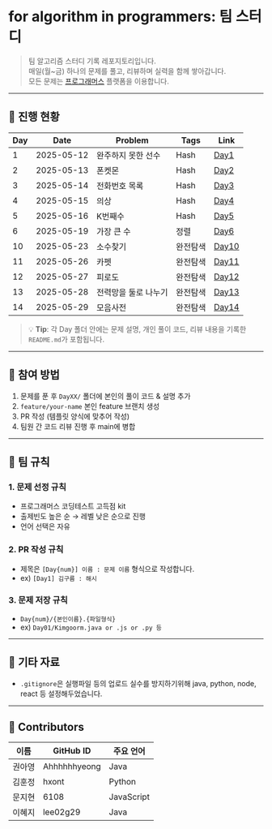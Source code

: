 # for algorithm in programmers: 팀 스터디
> 팀 알고리즘 스터디 기록 레포지토리입니다.  
> 매일(월~금) 하나의 문제를 풀고, 리뷰하며 실력을 함께 쌓아갑니다.  
> 모든 문제는 [프로그래머스](https://school.programmers.co.kr/learn/challenges?tab=algorithm_practice_kit) 플랫폼을 이용합니다.

---

## 📅 진행 현황

| Day | Date       | Problem                          | Tags           | Link                          |
|-----|------------|----------------------------------|----------------|-------------------------------|
| 1   | 2025-05-12 | 완주하지 못한 선수                   | Hash | [Day1](./Day01/README.md)     |
| 2   | 2025-05-13 | 폰켓몬                      | Hash | [Day2](./Day02/README.md)     |
| 3   | 2025-05-14 | 전화번호 목록               | Hash | [Day3](./Day03/README.md)     |
| 4   | 2025-05-15 | 의상               | Hash | [Day4](./Day04/README.md)     |
| 5   | 2025-05-16 | K번째수               | Hash | [Day5](./Day05/README.md)     |
| 6   | 2025-05-19 | 가장 큰 수  | 정렬 | [Day6](./Day06/README.md) |
| 10   | 2025-05-23 | 소수찾기 | 완전탐색 | [Day10](./Day10/README.md) |
| 11   | 2025-05-26 | 카펫 | 완전탐색 | [Day11](./Day11/README.md) |
| 12   | 2025-05-27 | 피로도 | 완전탐색 | [Day12](./Day12/README.md) |
| 13   | 2025-05-28 | 전력망을 둘로 나누기 | 완전탐색 | [Day13](./Day13/README.md) |
| 14   | 2025-05-29 | 모음사전 | 완전탐색 | [Day14](./Day14/README.md) |


> 💡 **Tip**: 각 Day 폴더 안에는 문제 설명, 개인 풀이 코드, 리뷰 내용을 기록한 `README.md`가 포함됩니다.

---

## 📌 참여 방법

1. 문제를 푼 후 `DayXX/` 폴더에 본인의 풀이 코드 & 설명 추가
2. `feature/your-name` 본인 feature 브랜치 생성
3. PR 작성 (템플릿 양식에 맞추어 작성)
4. 팀원 간 코드 리뷰 진행 후 main에 병합

---

## 📢 팀 규칙

### 1. 문제 선정 규칙
- 프로그래머스 코딩테스트 고득점 kit  
- 출제빈도 높은 순 → 레벨 낮은 순으로 진행  
- 언어 선택은 자유  

### 2. PR 작성 규칙
- 제목은 `[Day{num}] 이름 : 문제 이름` 형식으로 작성합니다.
- ex) `[Day1] 김구름 : 해시`

### 3. 문제 저장 규칙
- `Day{num}/{본인이름}.{파일형식}`
- ex) `Day01/Kimgoorm.java or .js or .py 등`


---

## 📎 기타 자료

- `.gitignore`은 실행파일 등의 업로드 실수를 방지하기위해 java, python, node, react 등 설정해두었습니다.

---

## 👥 Contributors
| 이름 | GitHub ID | 주요 언어 |
|------|-----------|------------|
| 권아영 | Ahhhhhhyeong | Java |
| 김훈정 | hxont | Python |
| 문지현 | 6108 | JavaScript |
| 이혜지 | lee02g29 | Java |  
